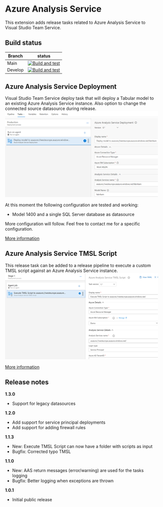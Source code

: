 # Azure Analysis Service

This extension adds release tasks related to Azure Analysis Service to Visual Studio Team Service.

## Build status

| Branch  | status                                                                                                                                                                                                                           |
| ------- | -------------------------------------------------------------------------------------------------------------------------------------------------------------------------------------------------------------------------------- |
| Main    | [![Build and test](https://github.com/liprec/vsts-release-aas/workflows/Build%20and%20test/badge.svg?branch=main)](https://github.com/liprec/vsts-release-aas/actions?query=branch%3Amain+workflow%3A%22Build+and+test%22)       |
| Develop | [![Build and test](https://github.com/liprec/vsts-release-aas/workflows/Build%20and%20test/badge.svg?branch=develop)](https://github.com/liprec/vsts-release-aas/actions?query=branch%3Adevelop+workflow%3A%22Build+and+test%22) |

## Azure Analysis Service Deployment

Visual Studio Team Service deploy task that will deploy a Tabular model to an existing Azure Analysis Service instance. Also option to change the connected source datasource during release.
![](images/screenshot-2.png)

At this moment the following configuration are tested and working:
- Model 1400 and a single SQL Server database as datasource

More configuration will follow. Feel free to contact me for a specific configuration.

[More information](deploy-aas-db/README.md)

## Azure Analysis Service TMSL Script

This release task can be added to a release pipeline to execute a custom TMSL script against an Azure Analysis Service instance.
![](images/screenshot-3.png)

[More information](execute-aas-tmsl/README.md)

## Release notes

**1.3.0**
- Support for legacy datasources

**1.2.0**
- Add support for service principal deployments
- Add support for adding firewall rules

**1.1.3**
- New: Execute TMSL Script can now have a folder with scripts as input
- Bugfix: Corrected typo TMSL

**1.1.0**
- New: AAS return messages (error/warning) are used for the tasks logging
- Bugfix: Better logging when exceptions are thrown

**1.0.1**
- Initial public release